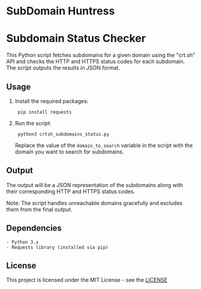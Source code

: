 # SubDomain Huntress

# Subdomain Status Checker

This Python script fetches subdomains for a given domain using the "crt.sh" API and checks the HTTP and HTTPS status codes for each subdomain. The script outputs the results in JSON format.

## Usage

1. Install the required packages:

        pip install requests

2. Run the script:

        python3 crtsh_subdomains_status.py

    Replace the value of the `domain_to_search` variable in the script with the domain you want to search for subdomains.

## Output

The output will be a JSON representation of the subdomains along with their corresponding HTTP and HTTPS status codes.

Note: The script handles unreachable domains gracefully and excludes them from the final output.

## Dependencies

    - Python 3.x
    - Requests library (installed via pip)

## License

  This project is licensed under the MIT License - see the [LICENSE](LICENSE)
